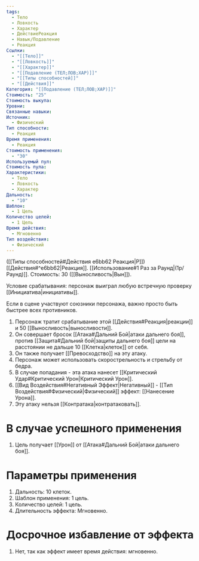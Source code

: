 ```yaml
---
tags:
  - Тело
  - Ловкость
  - Характер
  - ДействиеРеакция
  - Навык/Подавление
  - Реакция
Ссылки:
  - "[[Тело]]"
  - "[[Ловкость]]"
  - "[[Характер]]"
  - "[[Подавление (ТЕЛ;ЛОВ;ХАР)]]"
  - "[[Типы способностей]]"
  - "[[Действия]]"
Категория: "[[Подавление (ТЕЛ;ЛОВ;ХАР)]]"
Стоимость: "25"
Стоимость выкупа:
Уровни:
Связанные навыки:
Источник:
  - Физический
Тип способности:
  - Реакция
Время применения:
  - Реакция
Стоимость применения:
  - "30"
Используемый пул:
Стоимость пула:
Характеристики:
  - Тело
  - Ловкость
  - Характер
Дальность:
  - "10"
Шаблон:
  - 1 Цель
Количество целей:
  - 1 Цель
Время действия:
  - Мгновенно
Тип воздействия:
  - Физический
---
```

([[Типы способностей#Действия e6bb62 Реакция|Р]]) [[Действия#^e6bb62|Реакция]]. [[Использование#1 Раз за Раунд|(1р/Раунд)]]. Стоимость: 30 ([[Выносливость|Вын]]). 

Условие срабатывания: персонаж выиграл любую встречную проверку [[Инициатива|инициативы]]. 

Если в сцене участвуют союзники персонажа, важно просто быть быстрее всех противников. 

1. Персонаж тратит срабатывание этой [[Действия#Реакция|реакции]] и 50 [[Выносливость|выносливости]]. 
2. Он совершает бросок [[Атака#Дальний Бой|атаки дальнего боя]], против [[Защита#Дальний бой|защиты дальнего боя]] цели на расстоянии не дальше 10 [[Клетка|клеток]] от себя. 
3. Он также получает [[Превосходство]] на эту атаку. 
4. Персонаж может использовать скорострельность и стрельбу от бедра. 
5. В случае попадания - эта атака нанесет [[Критический Удар#Критический Урон|Критический Урон]]. 
6. [[Вид Воздействия#Негативный Эффект|Негативный]] - [[Тип Воздействия#Физический|Физический]] эффект: [[Нанесение Урона]]. 
7. Эту атаку нельзя [[Контратака|контратаковать]]. 
# В случае успешного применения

1. Цель получает [[Урон]] от [[Атака#Дальний Бой|атаки дальнего боя]].
# Параметры применения

1. Дальность: 10 клеток.
2. Шаблон применения: 1 цель.
3. Количество целей: 1 цель.
4. Длительность эффекта: Мгновенно. 
# Досрочное избавление от эффекта

1. Нет, так как эффект имеет время действия: мгновенно. 